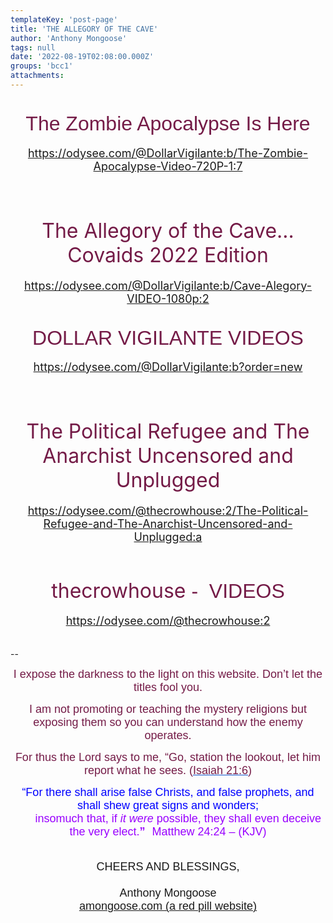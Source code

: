 ```yaml
---
templateKey: 'post-page'
title: 'THE ALLEGORY OF THE CAVE'
author: 'Anthony Mongoose'
tags: null
date: '2022-08-19T02:08:00.000Z'
groups: 'bcc1'
attachments:
---
```

<html><head></head><body><div dir="ltr"><div class="gmail_default" style="font-family:tahoma,sans-serif;font-size:small">
<h1 style="text-align:center"><span style="color:rgb(116,27,71)"><span style="font-weight:normal"><font size="6"><span>The Zombie Apocalypse Is Here</span></font></span></span></h1>

</div><div style="text-align:center"><font size="4"><a href="https://odysee.com/@DollarVigilante:b/The-Zombie-Apocalypse-Video-720P-1:7" target="_blank">https://odysee.com/@DollarVigilante:b/The-Zombie-Apocalypse-Video-720P-1:7</a><br></font></div><div style="text-align:center"><br></div><div style="text-align:center"><br></div><div style="text-align:center">
<h1><span style="color:rgb(116,27,71)"><span style="font-weight:normal"><font size="6"><span>The Allegory of the Cave... Covaids 2022 Edition</span></font></span></span></h1>

</div><div style="text-align:center"><font size="4"><a href="https://odysee.com/@DollarVigilante:b/Cave-Alegory-VIDEO-1080p:2" target="_blank">https://odysee.com/@DollarVigilante:b/Cave-Alegory-VIDEO-1080p:2</a><br></font></div><div style="text-align:center"><br></div><div style="text-align:center"><br></div><div style="text-align:center"><div style="font-family:tahoma,sans-serif" class="gmail_default"><span style="color:rgb(116,27,71)"><font size="6">DOLLAR VIGILANTE VIDEOS</font></span></div><br><font size="4"><a href="https://odysee.com/@DollarVigilante:b?order=new" target="_blank">https://odysee.com/@DollarVigilante:b?order=new</a><br></font></div><div style="text-align:center"><br></div><div style="text-align:center"><br></div><div style="text-align:center">
<h1><span style="color:rgb(116,27,71)"><span style="font-weight:normal"><font size="6"><span>The Political Refugee and The Anarchist Uncensored and Unplugged</span></font></span></span></h1>

</div><div style="text-align:center"><font size="4"><a href="https://odysee.com/@thecrowhouse:2/The-Political-Refugee-and-The-Anarchist-Uncensored-and-Unplugged:a" target="_blank">https://odysee.com/@thecrowhouse:2/The-Political-Refugee-and-The-Anarchist-Uncensored-and-Unplugged:a</a><br></font></div><div style="text-align:center"><br></div><div style="text-align:center">
<h1><span style="color:rgb(116,27,71)"><font size="6"><span style="font-weight:normal"><span title="thecrowhouse"><span>thecrowhouse<span class="gmail_default" style="font-family:tahoma,sans-serif"> -&nbsp; VIDEOS</span></span></span></span></font></span></h1>

</div><div style="text-align:center"><font size="4"><a href="https://odysee.com/@thecrowhouse:2" target="_blank">https://odysee.com/@thecrowhouse:2</a></font></div><div style="text-align:center"><br><font size="4"></font></div><div style="text-align:center"><br></div>-- <br><div dir="ltr" data-smartmail="gmail_signature"><div dir="ltr"><div><p style="font-family:tahoma,sans-serif;text-align:center;color:rgb(136,136,136)"><span style="color:rgb(116,27,71)"><font size="4" face="tahoma, sans-serif">I expose the darkness to the light on this website. Don’t let the titles fool you.</font></span></p><p style="font-family:tahoma,sans-serif;text-align:center;color:rgb(136,136,136)"><span style="color:rgb(116,27,71)"><font size="4" face="tahoma, sans-serif">I am not promoting or teaching the mystery religions but exposing them so you can understand how the enemy operates.</font></span></p><p style="color:rgb(34,34,34);font-family:tahoma,sans-serif;text-align:center"><font size="4" face="tahoma, sans-serif"><font color="#741b47">For thus the Lord says to me, “Go, station the lookout, let him report what he sees. (</font><a href="https://www.kingjamesbibleonline.org/Isaiah-21-6/" style="color:rgb(17,85,204)" target="_blank"><font color="#741b47">Isaiah 21:6</font></a><font color="#741b47">)</font></font></p><p style="color:rgb(136,136,136)"><span style="font-family:tahoma,sans-serif;text-align:center"><span style="color:rgb(116,27,71)"></span></span></p><p style="color:rgb(34,34,34);font-family:tahoma,sans-serif;text-align:center"><font size="4" face="tahoma, sans-serif"><font color="#741b47"><font size="4" face="tahoma, sans-serif"><font color="#888888"><font size="4" face="tahoma, sans-serif"><font color="#741b47"><font color="#888888"><span style="color:rgb(0,0,255)"><font size="6"><font size="4">“For there shall arise false Christs, and false prophets, and shall shew great signs and wonders;<span></span></font><b><span style="font-size:small"><font size="4"></font><br>&nbsp; &nbsp; &nbsp; &nbsp;&nbsp;&nbsp;<font size="4" face="tahoma, sans-serif"><font color="#888888"><font size="4" face="tahoma, sans-serif"><font color="#741b47"><font color="#888888"><span style="color:rgb(0,0,255)"><font size="6"><b><font size="4"><span style="color:rgb(153,0,255)"><span style="font-weight:normal">insomuch that,</span></span><span></span><span><span style="font-weight:normal">&nbsp;</span></span><span style="color:rgb(153,0,255)"><span></span><span><span style="font-weight:normal"></span></span><span style="font-weight:normal">if&nbsp;</span><i><span style="font-weight:normal">it were</span></i><span style="font-weight:normal">&nbsp;possible</span></span><span><span style="color:rgb(153,0,255)"><span style="font-weight:normal">,</span></span></span><span style="color:rgb(153,0,255)"><span><span style="font-weight:normal">&nbsp;</span></span><span style="font-weight:normal">they shall&nbsp;</span><span><span style="font-weight:normal">even&nbsp;</span></span><span style="font-weight:normal">deceive the very elect.</span></span></font></b><font size="4"><span style="color:rgb(153,0,255)">”</span></font><span style="font-size:small">&nbsp;&nbsp;<span style="color:rgb(153,0,255)">&nbsp;</span></span></font><span style="font-weight:normal"><span style="color:rgb(153,0,255)"><font size="4">Matthew 24:24 – (</font><font size="4"><span style="font-size:small"></span>KJV)</font></span></span></span></font></font></font></font></font></span></b></font></span></font></font></font></font></font></font></font></p></div><div style="text-align:center"><font size="4" face="tahoma, sans-serif"><br></font></div><div style="text-align:center"><font size="4" face="tahoma, sans-serif">CHEERS AND BLESSINGS,</font></div><div style="text-align:center"><font size="4" face="tahoma,sans-serif"><br></font></div><div style="text-align:center"><font size="4" face="tahoma,sans-serif">Anthony Mongoose</font></div><div style="text-align:center"><font face="tahoma,sans-serif"><a href="https://amongoose.com" target="_blank"><font size="4">amongoose.com (a red pill website)</font></a><br></font></div></div></div></div>
</body></html>